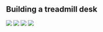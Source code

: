 ## Building a treadmill desk

![](https://raw.github.com/rick/rick.github.io/master/treadmill_desk/images/frame.jpg)
![](https://raw.github.com/rick/rick.github.io/master/treadmill_desk/images/finished_1.jpg)
![](https://raw.github.com/rick/rick.github.io/master/treadmill_desk/images/finished_2.jpg)
![](https://raw.github.com/rick/rick.github.io/master/treadmill_desk/images/finished_3.jpg)
